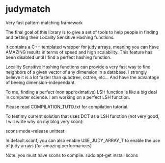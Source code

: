 judymatch
=========

Very fast pattern matching framework

The final goal of this library is to give a set of tools to help people in finding and testing their Locality Sensitive Hashing functions.

It contains a C++ templated wrapper for judy arrays, meaning you can have AMAZING results in terms of speed and high scalability. This feature has been disabled until I find a perfect hashing function.

Locality Sensitive Hashing functions can provide a very fast way to find neighbors of a given vector of any dimension in a database. I strongly believe it is a lot faster than quadtree, octree, etc... And have the advantage of beeing dimension-independant.

To me, finding a perfect (non approximative) LSH function is like a big deal in computer science.
I am working on a perfect LSH function.

Please read COMPILATION_TUTO.txt for compilation tutorial.

To test my current solution that uses DCT as a LSH function (not very good, I will write why on my blog very soon):

scons mode=release unittest

In default.sconf, you can also enable USE_JUDY_ARRAY_T to enable the use of judy arrays (for amazing performances)

Note: you must have scons to compile.
sudo apt-get install scons
